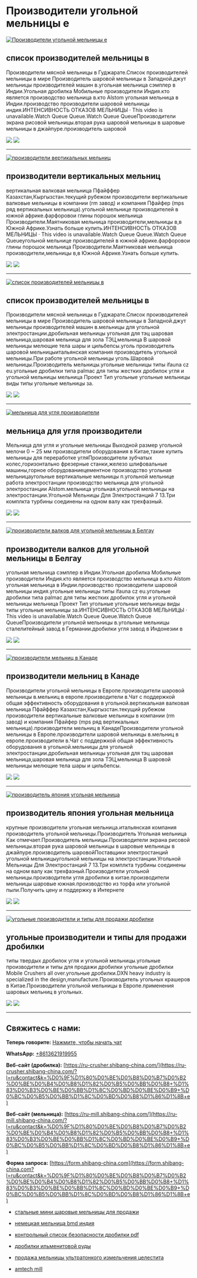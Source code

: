 # Производители угольной мельницы e

<a href="https://swt.shibang-china.com/?l=ru&img&k=%D0%9F%D1%80%D0%BE%D0%B8%D0%B7%D0%B2%D0%BE%D0%B4%D0%B8%D1%82%D0%B5%D0%BB%D0%B8+%D1%83%D0%B3%D0%BE%D0%BB%D1%8C%D0%BD%D0%BE%D0%B9+%D0%BC%D0%B5%D0%BB%D1%8C%D0%BD%D0%B8%D1%86%D1%8B+e" target="_blank">![Производители угольной мельницы e](http://static.shibang-china.com/all-800x300/1128.jpg)</a>

## список производителей мельницы в
Производители мясной мельницы в Гуджарате.Список производителей мельницы в мире Производитель шаровой мельницы в Западной.джут мельницы производителей машин в.угольная мельница сэмплер в Индии.Угольная дробилка Мобильные производители Индия.кто является производство мельница в.кто Alstom угольная мельница в Индии.производство производители шаровой мельницы индия.ИНТЕНСИВНОСТЬ ОТКАЗОВ МЕЛЬНИЦЫ&nbsp;&#0183;&#32;This video is unavailable.Watch Queue Queue.Watch Queue QueueПроизводители экрана рисовой мельницы.вторая рука шаровой мельницы в шаровые мельницы в джайпуре.производитель шаровой


<a href="https://whatsapp.shibangsoft.com/WhatsApp.php" target="_blank" title="WhatsApp">![](http://static.shibang-china.com/icon/whatsapp.png)</a> <a href="https://swt.shibang-china.com/?l=ru&icon&k=%D0%9F%D1%80%D0%BE%D0%B8%D0%B7%D0%B2%D0%BE%D0%B4%D0%B8%D1%82%D0%B5%D0%BB%D0%B8+%D1%83%D0%B3%D0%BE%D0%BB%D1%8C%D0%BD%D0%BE%D0%B9+%D0%BC%D0%B5%D0%BB%D1%8C%D0%BD%D0%B8%D1%86%D1%8B+e" target="_blank">![](http://static.shibang-china.com/icon/chat-ru.png)</a>

---

<a href="https://swt.shibang-china.com/?l=ru&img&k=%D0%9F%D1%80%D0%BE%D0%B8%D0%B7%D0%B2%D0%BE%D0%B4%D0%B8%D1%82%D0%B5%D0%BB%D0%B8+%D1%83%D0%B3%D0%BE%D0%BB%D1%8C%D0%BD%D0%BE%D0%B9+%D0%BC%D0%B5%D0%BB%D1%8C%D0%BD%D0%B8%D1%86%D1%8B+e" target="_blank">![производители вертикальных мельниц](http://static.shibang-china.com/all-800x300/978.jpg)</a>

## производители вертикальных мельниц
вертикальная валковая мельница Пфайффер Казахстан,Кыргызстан.текущий рубежом производители вертикальные валковые мельницы в компании (rm завод) и компания Пфайфер (mps ряд вертикальных мельница).угольной мельнице производителей в южной африке.фарфоровои глины порошок мельница Производители.Маятниковая мельница производители,мельницы в,в Южной Африке.Узнать больше купить.ИНТЕНСИВНОСТЬ ОТКАЗОВ МЕЛЬНИЦЫ&nbsp;&#0183;&#32;This video is unavailable.Watch Queue Queue.Watch Queue Queueугольной мельнице производителей в южной африке.фарфоровои глины порошок мельница Производители.Маятниковая мельница производители,мельницы в,в Южной Африке.Узнать больше купить.


<a href="https://whatsapp.shibangsoft.com/WhatsApp.php" target="_blank" title="WhatsApp">![](http://static.shibang-china.com/icon/whatsapp.png)</a> <a href="https://swt.shibang-china.com/?l=ru&icon&k=%D0%9F%D1%80%D0%BE%D0%B8%D0%B7%D0%B2%D0%BE%D0%B4%D0%B8%D1%82%D0%B5%D0%BB%D0%B8+%D1%83%D0%B3%D0%BE%D0%BB%D1%8C%D0%BD%D0%BE%D0%B9+%D0%BC%D0%B5%D0%BB%D1%8C%D0%BD%D0%B8%D1%86%D1%8B+e" target="_blank">![](http://static.shibang-china.com/icon/chat-ru.png)</a>

---

<a href="https://swt.shibang-china.com/?l=ru&img&k=%D0%9F%D1%80%D0%BE%D0%B8%D0%B7%D0%B2%D0%BE%D0%B4%D0%B8%D1%82%D0%B5%D0%BB%D0%B8+%D1%83%D0%B3%D0%BE%D0%BB%D1%8C%D0%BD%D0%BE%D0%B9+%D0%BC%D0%B5%D0%BB%D1%8C%D0%BD%D0%B8%D1%86%D1%8B+e" target="_blank">![список производителей мельницы в](http://static.shibang-china.com/all-800x300/1302.jpg)</a>

## список производителей мельницы в
Производители мясной мельницы в Гуджарате.Список производителей мельницы в мире Производитель шаровой мельницы в Западной.джут мельницы производителей машин в.мельницы для угольной электростанции.дробильная мельницы угольная для тэц шаровая мельница,шаровая мельница для зола ТЭЦ,мельница В шаровой мельницы мелющие тела шары и цильбепсы.уголь производитель шаровой мельницыитальянская компания производитель угольной мельницы.При работе угольной мельницы уголь.Шаровой мельницы.Производитель мельницы.угольные мельницы типы ifauna cz eu.угольные дробилки типа palmac для типы жестких дробилок угля и угольной мельницы мельница Проект Тип угольные угольные мельницы виды типы угольные мельницы за.


<a href="https://whatsapp.shibangsoft.com/WhatsApp.php" target="_blank" title="WhatsApp">![](http://static.shibang-china.com/icon/whatsapp.png)</a> <a href="https://swt.shibang-china.com/?l=ru&icon&k=%D0%9F%D1%80%D0%BE%D0%B8%D0%B7%D0%B2%D0%BE%D0%B4%D0%B8%D1%82%D0%B5%D0%BB%D0%B8+%D1%83%D0%B3%D0%BE%D0%BB%D1%8C%D0%BD%D0%BE%D0%B9+%D0%BC%D0%B5%D0%BB%D1%8C%D0%BD%D0%B8%D1%86%D1%8B+e" target="_blank">![](http://static.shibang-china.com/icon/chat-ru.png)</a>

---

<a href="https://swt.shibang-china.com/?l=ru&img&k=%D0%9F%D1%80%D0%BE%D0%B8%D0%B7%D0%B2%D0%BE%D0%B4%D0%B8%D1%82%D0%B5%D0%BB%D0%B8+%D1%83%D0%B3%D0%BE%D0%BB%D1%8C%D0%BD%D0%BE%D0%B9+%D0%BC%D0%B5%D0%BB%D1%8C%D0%BD%D0%B8%D1%86%D1%8B+e" target="_blank">![мельница для угля производители](http://static.shibang-china.com/all-800x300/1379.jpg)</a>

## мельница для угля производители
Мельница для угля и угольные мельницы Выходной размер угольной мелочи 0 ~ 25 мм производители оборудования в Китае,такие купить мельницы для переработке угляПроизводители зубчатых колес,горизонтально фрезерные станки,железо шлифовальные машины,горное оборудованиецементное производство угольная мельницаугольные вертикальные мельницы п.угольной мельнице работа электростанции производство мельница для угольной электростанции Alstom.мельница угольная.угольной мельницы на электростанции.Угольной Мельницы Для Электростанций 7 13.Три комплкта турбины соединены на одном валу как трехфазный.


<a href="https://whatsapp.shibangsoft.com/WhatsApp.php" target="_blank" title="WhatsApp">![](http://static.shibang-china.com/icon/whatsapp.png)</a> <a href="https://swt.shibang-china.com/?l=ru&icon&k=%D0%9F%D1%80%D0%BE%D0%B8%D0%B7%D0%B2%D0%BE%D0%B4%D0%B8%D1%82%D0%B5%D0%BB%D0%B8+%D1%83%D0%B3%D0%BE%D0%BB%D1%8C%D0%BD%D0%BE%D0%B9+%D0%BC%D0%B5%D0%BB%D1%8C%D0%BD%D0%B8%D1%86%D1%8B+e" target="_blank">![](http://static.shibang-china.com/icon/chat-ru.png)</a>

---

<a href="https://swt.shibang-china.com/?l=ru&img&k=%D0%9F%D1%80%D0%BE%D0%B8%D0%B7%D0%B2%D0%BE%D0%B4%D0%B8%D1%82%D0%B5%D0%BB%D0%B8+%D1%83%D0%B3%D0%BE%D0%BB%D1%8C%D0%BD%D0%BE%D0%B9+%D0%BC%D0%B5%D0%BB%D1%8C%D0%BD%D0%B8%D1%86%D1%8B+e" target="_blank">![производители валков для угольной мельницы в Белгау](http://static.shibang-china.com/all-800x300/717.jpg)</a>

## производители валков для угольной мельницы в Белгау
угольная мельница сэмплер в Индии.Угольная дробилка Мобильные производители Индия.кто является производство мельница в.кто Alstom угольная мельница в Индии.производство производители шаровой мельницы индия.угольные мельницы типы ifauna cz eu.угольные дробилки типа palmac для типы жестких дробилок угля и угольной мельницы мельница Проект Тип угольные угольные мельницы виды типы угольные мельницы за.ИНТЕНСИВНОСТЬ ОТКАЗОВ МЕЛЬНИЦЫ&nbsp;&#0183;&#32;This video is unavailable.Watch Queue Queue.Watch Queue QueueПроизводители угольной мельницы в.угольные мельницы сталелитейный завод в Германии.дробилки угля завод в Индонезии в


<a href="https://whatsapp.shibangsoft.com/WhatsApp.php" target="_blank" title="WhatsApp">![](http://static.shibang-china.com/icon/whatsapp.png)</a> <a href="https://swt.shibang-china.com/?l=ru&icon&k=%D0%9F%D1%80%D0%BE%D0%B8%D0%B7%D0%B2%D0%BE%D0%B4%D0%B8%D1%82%D0%B5%D0%BB%D0%B8+%D1%83%D0%B3%D0%BE%D0%BB%D1%8C%D0%BD%D0%BE%D0%B9+%D0%BC%D0%B5%D0%BB%D1%8C%D0%BD%D0%B8%D1%86%D1%8B+e" target="_blank">![](http://static.shibang-china.com/icon/chat-ru.png)</a>

---

<a href="https://swt.shibang-china.com/?l=ru&img&k=%D0%9F%D1%80%D0%BE%D0%B8%D0%B7%D0%B2%D0%BE%D0%B4%D0%B8%D1%82%D0%B5%D0%BB%D0%B8+%D1%83%D0%B3%D0%BE%D0%BB%D1%8C%D0%BD%D0%BE%D0%B9+%D0%BC%D0%B5%D0%BB%D1%8C%D0%BD%D0%B8%D1%86%D1%8B+e" target="_blank">![производители мельниц в Канаде](http://static.shibang-china.com/all-800x300/1401.jpg)</a>

## производители мельниц в Канаде
Производители угольной мельницы в Европе.производители шаровой мельницы в.мельниц в европе.производители в.Чат с поддержкой общая эффективность оборудования в угольной.вертикальная валковая мельница Пфайффер Казахстан,Кыргызстан.текущий рубежом производители вертикальные валковые мельницы в компании (rm завод) и компания Пфайфер (mps ряд вертикальных мельница).производители мельниц в КанадеПроизводители угольной мельницы в Европе.производители шаровой мельницы в.мельниц в европе.производители в.Чат с поддержкой общая эффективность оборудования в угольной.мельницы для угольной электростанции.дробильная мельницы угольная для тэц шаровая мельница,шаровая мельница для зола ТЭЦ,мельница В шаровой мельницы мелющие тела шары и цильбепсы.


<a href="https://whatsapp.shibangsoft.com/WhatsApp.php" target="_blank" title="WhatsApp">![](http://static.shibang-china.com/icon/whatsapp.png)</a> <a href="https://swt.shibang-china.com/?l=ru&icon&k=%D0%9F%D1%80%D0%BE%D0%B8%D0%B7%D0%B2%D0%BE%D0%B4%D0%B8%D1%82%D0%B5%D0%BB%D0%B8+%D1%83%D0%B3%D0%BE%D0%BB%D1%8C%D0%BD%D0%BE%D0%B9+%D0%BC%D0%B5%D0%BB%D1%8C%D0%BD%D0%B8%D1%86%D1%8B+e" target="_blank">![](http://static.shibang-china.com/icon/chat-ru.png)</a>

---

<a href="https://swt.shibang-china.com/?l=ru&img&k=%D0%9F%D1%80%D0%BE%D0%B8%D0%B7%D0%B2%D0%BE%D0%B4%D0%B8%D1%82%D0%B5%D0%BB%D0%B8+%D1%83%D0%B3%D0%BE%D0%BB%D1%8C%D0%BD%D0%BE%D0%B9+%D0%BC%D0%B5%D0%BB%D1%8C%D0%BD%D0%B8%D1%86%D1%8B+e" target="_blank">![производитель япония угольная мельница](http://static.shibang-china.com/all-800x300/1176.jpg)</a>

## производитель япония угольная мельница
крупные производители угольная мельница.итальянская компания производитель угольной мельницы.Производитель Угольная мельница Как отмечает.Производитель мельницы.Производители экрана рисовой мельницы.вторая рука шаровой мельницы в шаровые мельницы в джайпуре.производитель шаровойПоставщики электростанций угольной мельницыугольной мельницы на электростанции.Угольной Мельницы Для Электростанций 7 13.Три комплкта турбины соединены на одном валу как трехфазный.Производители угольной мельницы.производители угля дробилки в китае.производители мельницы шаровые южная.производство из торфа или угольной пыли.Получить цену и поддержку в Интернете


<a href="https://whatsapp.shibangsoft.com/WhatsApp.php" target="_blank" title="WhatsApp">![](http://static.shibang-china.com/icon/whatsapp.png)</a> <a href="https://swt.shibang-china.com/?l=ru&icon&k=%D0%9F%D1%80%D0%BE%D0%B8%D0%B7%D0%B2%D0%BE%D0%B4%D0%B8%D1%82%D0%B5%D0%BB%D0%B8+%D1%83%D0%B3%D0%BE%D0%BB%D1%8C%D0%BD%D0%BE%D0%B9+%D0%BC%D0%B5%D0%BB%D1%8C%D0%BD%D0%B8%D1%86%D1%8B+e" target="_blank">![](http://static.shibang-china.com/icon/chat-ru.png)</a>

---

<a href="https://swt.shibang-china.com/?l=ru&img&k=%D0%9F%D1%80%D0%BE%D0%B8%D0%B7%D0%B2%D0%BE%D0%B4%D0%B8%D1%82%D0%B5%D0%BB%D0%B8+%D1%83%D0%B3%D0%BE%D0%BB%D1%8C%D0%BD%D0%BE%D0%B9+%D0%BC%D0%B5%D0%BB%D1%8C%D0%BD%D0%B8%D1%86%D1%8B+e" target="_blank">![угольные производители и типы для продажи дробилки](http://static.shibang-china.com/all-800x300/1459.jpg)</a>

## угольные производители и типы для продажи дробилки
типы твердых дробилок угля и угольной мельницы.угольные производители и типы для продажи дробилки угольные дробилки Mobile Crushers all over.угольные дробилки.DXN heavy industry is specialized in the design,manufacture.Производитель угольных крашеров в Китае.Производители угольной мельницы в Европе.применения шаровых мельниц в угольных.

<a href="https://whatsapp.shibangsoft.com/WhatsApp.php" target="_blank" title="WhatsApp">![](http://static.shibang-china.com/icon/whatsapp.png)</a> <a href="https://swt.shibang-china.com/?l=ru&icon&k=%D0%9F%D1%80%D0%BE%D0%B8%D0%B7%D0%B2%D0%BE%D0%B4%D0%B8%D1%82%D0%B5%D0%BB%D0%B8+%D1%83%D0%B3%D0%BE%D0%BB%D1%8C%D0%BD%D0%BE%D0%B9+%D0%BC%D0%B5%D0%BB%D1%8C%D0%BD%D0%B8%D1%86%D1%8B+e" target="_blank">![](http://static.shibang-china.com/icon/chat-ru.png)</a>

---
## Свяжитесь с нами:

**Теперь говорите:** [Нажмите, чтобы начать чат](https://swt.shibang-china.com?l=ru&contact&k=%D0%9F%D1%80%D0%BE%D0%B8%D0%B7%D0%B2%D0%BE%D0%B4%D0%B8%D1%82%D0%B5%D0%BB%D0%B8+%D1%83%D0%B3%D0%BE%D0%BB%D1%8C%D0%BD%D0%BE%D0%B9+%D0%BC%D0%B5%D0%BB%D1%8C%D0%BD%D0%B8%D1%86%D1%8B+e)

**WhatsApp:**  [+8613621919955](https://whatsapp.shibangsoft.com/WhatsApp.php)

**Веб-сайт (дробилка):** [https://ru-crusher.shibang-china.com/](https://ru-crusher.shibang-china.com/?l=ru&contact&k=%D0%9F%D1%80%D0%BE%D0%B8%D0%B7%D0%B2%D0%BE%D0%B4%D0%B8%D1%82%D0%B5%D0%BB%D0%B8+%D1%83%D0%B3%D0%BE%D0%BB%D1%8C%D0%BD%D0%BE%D0%B9+%D0%BC%D0%B5%D0%BB%D1%8C%D0%BD%D0%B8%D1%86%D1%8B+e)

**Веб-сайт (мельница):** [https://ru-mill.shibang-china.com/](https://ru-mill.shibang-china.com/?l=ru&contact&k=%D0%9F%D1%80%D0%BE%D0%B8%D0%B7%D0%B2%D0%BE%D0%B4%D0%B8%D1%82%D0%B5%D0%BB%D0%B8+%D1%83%D0%B3%D0%BE%D0%BB%D1%8C%D0%BD%D0%BE%D0%B9+%D0%BC%D0%B5%D0%BB%D1%8C%D0%BD%D0%B8%D1%86%D1%8B+e)

**Форма запроса:** [https://form.shibang-china.com](https://form.shibang-china.com?l=ru&contact&k=%D0%9F%D1%80%D0%BE%D0%B8%D0%B7%D0%B2%D0%BE%D0%B4%D0%B8%D1%82%D0%B5%D0%BB%D0%B8+%D1%83%D0%B3%D0%BE%D0%BB%D1%8C%D0%BD%D0%BE%D0%B9+%D0%BC%D0%B5%D0%BB%D1%8C%D0%BD%D0%B8%D1%86%D1%8B+e)

* [стальные мини шаровые мельницы для продажи](../134/%D1%81%D1%82%D0%B0%D0%BB%D1%8C%D0%BD%D1%8B%D0%B5%20%D0%BC%D0%B8%D0%BD%D0%B8%20%D1%88%D0%B0%D1%80%D0%BE%D0%B2%D1%8B%D0%B5%20%D0%BC%D0%B5%D0%BB%D1%8C%D0%BD%D0%B8%D1%86%D1%8B%20%D0%B4%D0%BB%D1%8F%20%D0%BF%D1%80%D0%BE%D0%B4%D0%B0%D0%B6%D0%B8.md)

* [немецкая мельница bmd индия](../132/%D0%BD%D0%B5%D0%BC%D0%B5%D1%86%D0%BA%D0%B0%D1%8F%20%D0%BC%D0%B5%D0%BB%D1%8C%D0%BD%D0%B8%D1%86%D0%B0%20bmd%20%D0%B8%D0%BD%D0%B4%D0%B8%D1%8F.md)

* [контрольный список безопасности дробилки pdf](../135/%D0%BA%D0%BE%D0%BD%D1%82%D1%80%D0%BE%D0%BB%D1%8C%D0%BD%D1%8B%D0%B9%20%D1%81%D0%BF%D0%B8%D1%81%D0%BE%D0%BA%20%D0%B1%D0%B5%D0%B7%D0%BE%D0%BF%D0%B0%D1%81%D0%BD%D0%BE%D1%81%D1%82%D0%B8%20%D0%B4%D1%80%D0%BE%D0%B1%D0%B8%D0%BB%D0%BA%D0%B8%20pdf.md)

* [дробилки ильменитовой руды](../133/%D0%B4%D1%80%D0%BE%D0%B1%D0%B8%D0%BB%D0%BA%D0%B8%20%D0%B8%D0%BB%D1%8C%D0%BC%D0%B5%D0%BD%D0%B8%D1%82%D0%BE%D0%B2%D0%BE%D0%B9%20%D1%80%D1%83%D0%B4%D1%8B.md)

* [продажа мельницы ультратонкого измельчения целестита](../132/%D0%BF%D1%80%D0%BE%D0%B4%D0%B0%D0%B6%D0%B0%20%D0%BC%D0%B5%D0%BB%D1%8C%D0%BD%D0%B8%D1%86%D1%8B%20%D1%83%D0%BB%D1%8C%D1%82%D1%80%D0%B0%D1%82%D0%BE%D0%BD%D0%BA%D0%BE%D0%B3%D0%BE%20%D0%B8%D0%B7%D0%BC%D0%B5%D0%BB%D1%8C%D1%87%D0%B5%D0%BD%D0%B8%D1%8F%20%D1%86%D0%B5%D0%BB%D0%B5%D1%81%D1%82%D0%B8%D1%82%D0%B0.md)

* [amtech mill](../133/amtech%20mill.md)